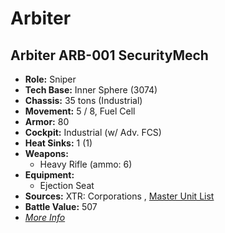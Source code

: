 # Arbiter 

## Arbiter ARB-001 SecurityMech 

- **Role:** Sniper 
- **Tech Base:** Inner Sphere (3074) 
- **Chassis:** 35 tons (Industrial) 
- **Movement:** 5 / 8, Fuel Cell 
- **Armor:** 80 
- **Cockpit:** Industrial (w/ Adv. FCS) 
- **Heat Sinks:** 1 (1) 
- **Weapons:** 
  - Heavy Rifle (ammo: 6) 
- **Equipment:** 
  - Ejection Seat 
- **Sources:** XTR: Corporations , [Master Unit List](http://masterunitlist.info/Unit/Details/5798) 
- **Battle Value:** 507 
- [*More Info*](arbiter/arbiter_arb-001_securitymech.md) 

